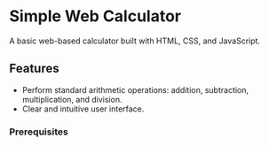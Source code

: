 # Simple Web Calculator

A basic web-based calculator built with HTML, CSS, and JavaScript.


## Features

- Perform standard arithmetic operations: addition, subtraction, multiplication, and division.
- Clear and intuitive user interface.

### Prerequisites


